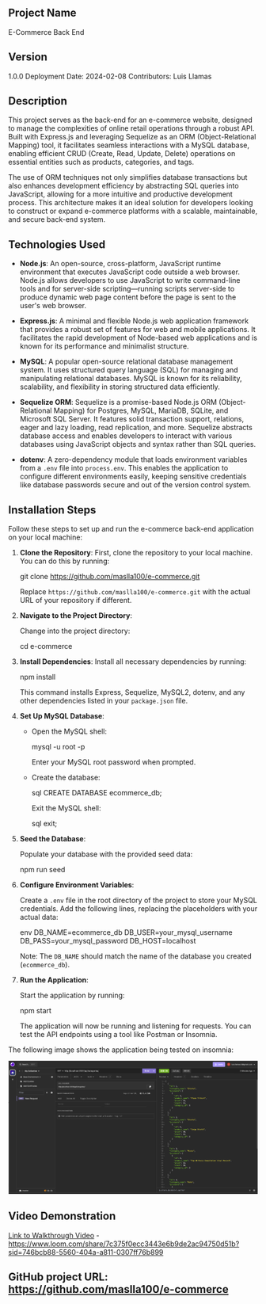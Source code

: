 ## Project Name

E-Commerce Back End



## Version

1.0.0 Deployment Date: 2024-02-08 Contributors: Luis Llamas



## Description

This project serves as the back-end for an e-commerce website, designed to manage the complexities of online retail operations through a robust API. Built with Express.js and leveraging Sequelize as an ORM (Object-Relational Mapping) tool, it facilitates seamless interactions with a MySQL database, enabling efficient CRUD (Create, Read, Update, Delete) operations on essential entities such as products, categories, and tags.

The use of ORM techniques not only simplifies database transactions but also enhances development efficiency by abstracting SQL queries into JavaScript, allowing for a more intuitive and productive development process. This architecture makes it an ideal solution for developers looking to construct or expand e-commerce platforms with a scalable, maintainable, and secure back-end system.



## Technologies Used

- **Node.js**: An open-source, cross-platform, JavaScript runtime environment that executes JavaScript code outside a web browser. Node.js allows developers to use JavaScript to write command-line tools and for server-side scripting—running scripts server-side to produce dynamic web page content before the page is sent to the user's web browser.

- **Express.js**: A minimal and flexible Node.js web application framework that provides a robust set of features for web and mobile applications. It facilitates the rapid development of Node-based web applications and is known for its performance and minimalist structure.

- **MySQL**: A popular open-source relational database management system. It uses structured query language (SQL) for managing and manipulating relational databases. MySQL is known for its reliability, scalability, and flexibility in storing structured data efficiently.

- **Sequelize ORM**: Sequelize is a promise-based Node.js ORM (Object-Relational Mapping) for Postgres, MySQL, MariaDB, SQLite, and Microsoft SQL Server. It features solid transaction support, relations, eager and lazy loading, read replication, and more. Sequelize abstracts database access and enables developers to interact with various databases using JavaScript objects and syntax rather than SQL queries.

- **dotenv**: A zero-dependency module that loads environment variables from a `.env` file into `process.env`. This enables the application to configure different environments easily, keeping sensitive credentials like database passwords secure and out of the version control system.



## Installation Steps

Follow these steps to set up and run the e-commerce back-end application on your local machine:

1. **Clone the Repository**: First, clone the repository to your local machine. You can do this by running:


   git clone https://github.com/maslla100/e-commerce.git


   Replace `https://github.com/maslla100/e-commerce.git` with the actual URL of your repository if different.

2. **Navigate to the Project Directory**:

   Change into the project directory:


   cd e-commerce


3. **Install Dependencies**: Install all necessary dependencies by running:


   npm install
   

   This command installs Express, Sequelize, MySQL2, dotenv, and any other dependencies listed in your `package.json` file.

4. **Set Up MySQL Database**:

   - Open the MySQL shell:


     mysql -u root -p
     

     Enter your MySQL root password when prompted.

   - Create the database:

     sql
     CREATE DATABASE ecommerce_db;
     

     Exit the MySQL shell:

     sql
     exit;
     

5. **Seed the Database**:

   Populate your database with the provided seed data:


   npm run seed
   

6. **Configure Environment Variables**:

   Create a `.env` file in the root directory of the project to store your MySQL credentials. Add the following lines, replacing the placeholders with your actual data:

   env
   DB_NAME=ecommerce_db
   DB_USER=your_mysql_username
   DB_PASS=your_mysql_password
   DB_HOST=localhost
   

   Note: The `DB_NAME` should match the name of the database you created (`ecommerce_db`).

7. **Run the Application**:

   Start the application by running:


   npm start
   

   The application will now be running and listening for requests. You can test the API endpoints using a tool like Postman or Insomnia.



The following image shows the application being tested on insomnia:

![E-commerce app running on Insomnia".](/Develop/sample.png)

## Video Demonstration
[Link to Walkthrough Video](#) - https://www.loom.com/share/7c375f0ecc3443e6b9de2ac94750d51b?sid=746bcb88-5560-404a-a811-0307ff76b899

## GitHub project URL: https://github.com/maslla100/e-commerce





